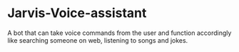 # Jarvis-Voice-assistant
A bot that can take voice commands from the user and function accordingly like searching someone on web, listening to songs and jokes.
